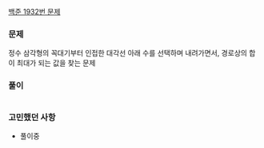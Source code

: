 [백준 1932번 문제](https://www.acmicpc.net/problem/1932)

### 문제
정수 삼각형의 꼭대기부터 인접한 대각선 아래 수를 선택하며 내려가면서, 경로상의 합이 최대가 되는 값을 찾는 문제

### 풀이
```

```

### 고민했던 사항
- 풀이중